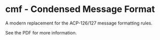 # cmf - Condensed Message Format
A modern replacement for the ACP-126/127 message formatting rules.

See the PDF for more information.
